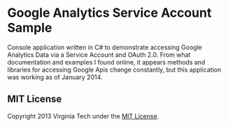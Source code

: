 Google Analytics Service Account Sample
=========
Console application written in C# to demonstrate accessing Google Analytics Data via a Service Account and OAuth 2.0. 
From what documentation and examples I found online, it appears methods and libraries for accessing Google Apis change constantly,
but this application was working as of January 2014.

## MIT License

Copyright 2013 Virginia Tech under the [MIT License](LICENSE).
